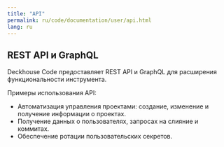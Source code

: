 ```yaml
---
title: "API"
permalink: ru/code/documentation/user/api.html 
lang: ru
---
```


## REST API и GraphQL

Deckhouse Code предоставляет REST API и GraphQL для расширения функциональности инструмента.  

Примеры использования API:

- Автоматизация управления проектами: создание, изменение и получение информации о проектах.
- Получение данных о пользователях, запросах на слияние и коммитах.
- Обеспечение ротации пользовательских секретов.

